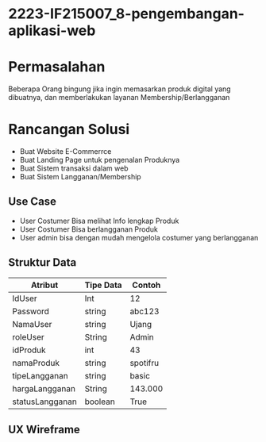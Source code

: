 # 2223-IF215007_8-pengembangan-aplikasi-web

# Permasalahan
Beberapa Orang bingung jika ingin memasarkan produk digital yang dibuatnya, dan memberlakukan layanan Membership/Berlangganan
# Rancangan Solusi

 - Buat Website E-Commerrce 
 - Buat Landing Page untuk pengenalan Produknya
 - Buat Sistem transaksi dalam web
 - Buat Sistem Langganan/Membership
 
## Use Case

 - User Costumer Bisa melihat Info lengkap Produk
 - User Costumer Bisa berlangganan Produk
 - User admin bisa dengan mudah mengelola costumer yang berlangganan
 

## Struktur Data
	
| Atribut | Tipe Data  | Contoh|
|--|--|--|
| IdUser | Int  | 12|
|Password|string|abc123|
|NamaUser|string|Ujang|
|roleUser|String|Admin|
|idProduk|int|43|
|namaProduk|string|spotifru|
|tipeLangganan|string|basic|
|hargaLangganan|String|143.000|
|statusLangganan|boolean|True|




## UX Wireframe
